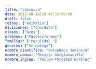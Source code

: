 ```yaml
---
title: "dominica"
date: 2017-08-18T20:46:32-06:00
draft: false
reinos: ["Animalia"]
divisiones: ["Chordata"]
clases: ["Aves"]
ordenes: ["Passeriformes"]
familias: ["Parulidae "]
generos: ["Setophaga"]
nombre_cientifico: "Setophaga dominica"
nombre_comun: "Reinita Gorgiamarilla"
nombre_ingles: "Yellow-throated Warbler"
---
```

